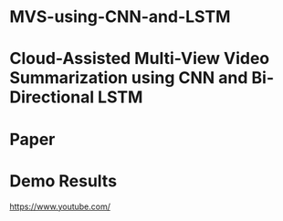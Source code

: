 # MVS-using-CNN-and-LSTM
Cloud-Assisted Multi-View Video Summarization using CNN and Bi-Directional LSTM 
==================

Paper
=========


Demo Results 
=========
https://www.youtube.com/
